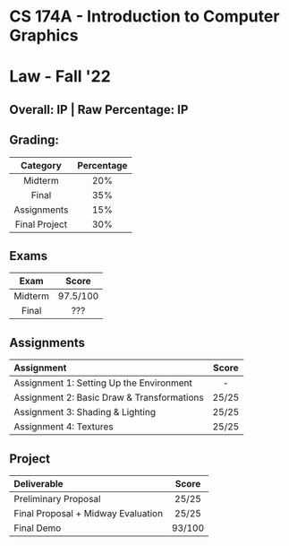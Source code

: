 # CS 174A - Introduction to Computer Graphics

# Law - Fall '22

## Overall: IP | Raw Percentage: IP

## Grading:

|   Category    | Percentage |
| :-----------: | :--------: |
|    Midterm    |    20%     |
|     Final     |    35%     |
|  Assignments  |    15%     |
| Final Project |    30%     |

## Exams

|  Exam   |  Score   |
| :-----: | :------: |
| Midterm | 97.5/100 |
|  Final  |   ???    |

## Assignments

| Assignment                                 | Score |
| :----------------------------------------- | :---: |
| Assignment 1: Setting Up the Environment   |   -   |
| Assignment 2: Basic Draw & Transformations | 25/25 |
| Assignment 3: Shading & Lighting           | 25/25 |
| Assignment 4: Textures                     | 25/25 |

## Project

| Deliverable                        | Score  |
| :--------------------------------- | :----: |
| Preliminary Proposal               | 25/25  |
| Final Proposal + Midway Evaluation | 25/25  |
| Final Demo                         | 93/100 |

